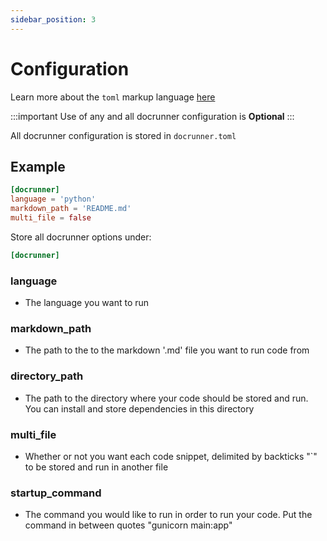 ```yaml
---
sidebar_position: 3
---
```

# Configuration
Learn more about the `toml` markup language [here](https://toml.io/en/)

:::important
Use of any and all docrunner configuration is **Optional**
:::

All docrunner configuration is stored in `docrunner.toml`

## Example
```toml
[docrunner]
language = 'python'
markdown_path = 'README.md'
multi_file = false
```

Store all docrunner options under:
```toml
[docrunner]
```

### language
- The language you want to run

### markdown_path
- The path to the to the markdown '.md' file you want to run code from

### directory_path
- The path to the directory where your code should be stored and run. You can
install and store dependencies in this directory

### multi_file
- Whether or not you want each code snippet, delimited by backticks "`"
to be stored and run in another file

### startup_command
- The command you would like to run in order to run  your code. Put the command in 
between quotes "gunicorn main:app"
